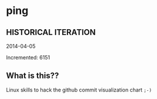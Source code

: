 # ping

## HISTORICAL ITERATION
2014-04-05

Incremented: 6151

## What is this?? 
Linux skills to hack the github commit visualization chart `;-)`
